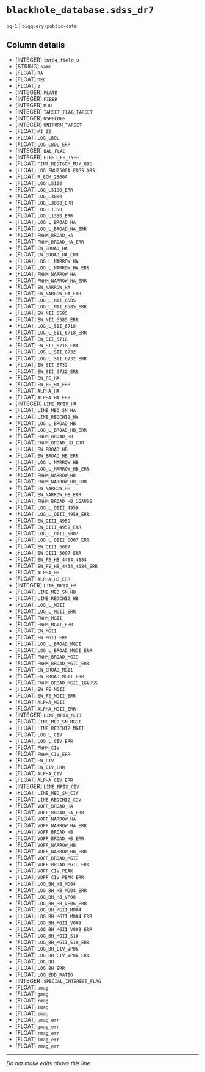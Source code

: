 # `blackhole_database.sdss_dr7`
`bq-1` | `bigquery-public-data`

## Column details
* [INTEGER]   `int64_field_0`
* [STRING]    `Name`
* [FLOAT]     `RA`
* [FLOAT]     `DEC`
* [FLOAT]     `z`
* [INTEGER]   `PLATE`
* [INTEGER]   `FIBER`
* [INTEGER]   `MJD`
* [INTEGER]   `TARGET_FLAG_TARGET`
* [INTEGER]   `NSPECOBS`
* [INTEGER]   `UNIFORM_TARGET`
* [FLOAT]     `MI_Z2`
* [FLOAT]     `LOG_LBOL`
* [FLOAT]     `LOG_LBOL_ERR`
* [INTEGER]   `BAL_FLAG`
* [INTEGER]   `FIRST_FR_TYPE`
* [FLOAT]     `FINT_REST6CM_MJY_OBS`
* [FLOAT]     `LOG_FNU2500A_ERGS_OBS`
* [FLOAT]     `R_6CM_2500A`
* [FLOAT]     `LOG_L5100`
* [FLOAT]     `LOG_L5100_ERR`
* [FLOAT]     `LOG_L3000`
* [FLOAT]     `LOG_L3000_ERR`
* [FLOAT]     `LOG_L1350`
* [FLOAT]     `LOG_L1350_ERR`
* [FLOAT]     `LOG_L_BROAD_HA`
* [FLOAT]     `LOG_L_BROAD_HA_ERR`
* [FLOAT]     `FWHM_BROAD_HA`
* [FLOAT]     `FWHM_BROAD_HA_ERR`
* [FLOAT]     `EW_BROAD_HA`
* [FLOAT]     `EW_BROAD_HA_ERR`
* [FLOAT]     `LOG_L_NARROW_HA`
* [FLOAT]     `LOG_L_NARROW_HA_ERR`
* [FLOAT]     `FWHM_NARROW_HA`
* [FLOAT]     `FWHM_NARROW_HA_ERR`
* [FLOAT]     `EW_NARROW_HA`
* [FLOAT]     `EW_NARROW_HA_ERR`
* [FLOAT]     `LOG_L_NII_6585`
* [FLOAT]     `LOG_L_NII_6585_ERR`
* [FLOAT]     `EW_NII_6585`
* [FLOAT]     `EW_NII_6585_ERR`
* [FLOAT]     `LOG_L_SII_6718`
* [FLOAT]     `LOG_L_SII_6718_ERR`
* [FLOAT]     `EW_SII_6718`
* [FLOAT]     `EW_SII_6718_ERR`
* [FLOAT]     `LOG_L_SII_6732`
* [FLOAT]     `LOG_L_SII_6732_ERR`
* [FLOAT]     `EW_SII_6732`
* [FLOAT]     `EW_SII_6732_ERR`
* [FLOAT]     `EW_FE_HA`
* [FLOAT]     `EW_FE_HA_ERR`
* [FLOAT]     `ALPHA_HA`
* [FLOAT]     `ALPHA_HA_ERR`
* [INTEGER]   `LINE_NPIX_HA`
* [FLOAT]     `LINE_MED_SN_HA`
* [FLOAT]     `LINE_REDCHI2_HA`
* [FLOAT]     `LOG_L_BROAD_HB`
* [FLOAT]     `LOG_L_BROAD_HB_ERR`
* [FLOAT]     `FWHM_BROAD_HB`
* [FLOAT]     `FWHM_BROAD_HB_ERR`
* [FLOAT]     `EW_BROAD_HB`
* [FLOAT]     `EW_BROAD_HB_ERR`
* [FLOAT]     `LOG_L_NARROW_HB`
* [FLOAT]     `LOG_L_NARROW_HB_ERR`
* [FLOAT]     `FWHM_NARROW_HB`
* [FLOAT]     `FWHM_NARROW_HB_ERR`
* [FLOAT]     `EW_NARROW_HB`
* [FLOAT]     `EW_NARROW_HB_ERR`
* [FLOAT]     `FWHM_BROAD_HB_1GAUSS`
* [FLOAT]     `LOG_L_OIII_4959`
* [FLOAT]     `LOG_L_OIII_4959_ERR`
* [FLOAT]     `EW_OIII_4959`
* [FLOAT]     `EW_OIII_4959_ERR`
* [FLOAT]     `LOG_L_OIII_5007`
* [FLOAT]     `LOG_L_OIII_5007_ERR`
* [FLOAT]     `EW_OIII_5007`
* [FLOAT]     `EW_OIII_5007_ERR`
* [FLOAT]     `EW_FE_HB_4434_4684`
* [FLOAT]     `EW_FE_HB_4434_4684_ERR`
* [FLOAT]     `ALPHA_HB`
* [FLOAT]     `ALPHA_HB_ERR`
* [INTEGER]   `LINE_NPIX_HB`
* [FLOAT]     `LINE_MED_SN_HB`
* [FLOAT]     `LINE_REDCHI2_HB`
* [FLOAT]     `LOG_L_MGII`
* [FLOAT]     `LOG_L_MGII_ERR`
* [FLOAT]     `FWHM_MGII`
* [FLOAT]     `FWHM_MGII_ERR`
* [FLOAT]     `EW_MGII`
* [FLOAT]     `EW_MGII_ERR`
* [FLOAT]     `LOG_L_BROAD_MGII`
* [FLOAT]     `LOG_L_BROAD_MGII_ERR`
* [FLOAT]     `FWHM_BROAD_MGII`
* [FLOAT]     `FWHM_BROAD_MGII_ERR`
* [FLOAT]     `EW_BROAD_MGII`
* [FLOAT]     `EW_BROAD_MGII_ERR`
* [FLOAT]     `FWHM_BROAD_MGII_1GAUSS`
* [FLOAT]     `EW_FE_MGII`
* [FLOAT]     `EW_FE_MGII_ERR`
* [FLOAT]     `ALPHA_MGII`
* [FLOAT]     `ALPHA_MGII_ERR`
* [INTEGER]   `LINE_NPIX_MGII`
* [FLOAT]     `LINE_MED_SN_MGII`
* [FLOAT]     `LINE_REDCHI2_MGII`
* [FLOAT]     `LOG_L_CIV`
* [FLOAT]     `LOG_L_CIV_ERR`
* [FLOAT]     `FWHM_CIV`
* [FLOAT]     `FWHM_CIV_ERR`
* [FLOAT]     `EW_CIV`
* [FLOAT]     `EW_CIV_ERR`
* [FLOAT]     `ALPHA_CIV`
* [FLOAT]     `ALPHA_CIV_ERR`
* [INTEGER]   `LINE_NPIX_CIV`
* [FLOAT]     `LINE_MED_SN_CIV`
* [FLOAT]     `LINE_REDCHI2_CIV`
* [FLOAT]     `VOFF_BROAD_HA`
* [FLOAT]     `VOFF_BROAD_HA_ERR`
* [FLOAT]     `VOFF_NARROW_HA`
* [FLOAT]     `VOFF_NARROW_HA_ERR`
* [FLOAT]     `VOFF_BROAD_HB`
* [FLOAT]     `VOFF_BROAD_HB_ERR`
* [FLOAT]     `VOFF_NARROW_HB`
* [FLOAT]     `VOFF_NARROW_HB_ERR`
* [FLOAT]     `VOFF_BROAD_MGII`
* [FLOAT]     `VOFF_BROAD_MGII_ERR`
* [FLOAT]     `VOFF_CIV_PEAK`
* [FLOAT]     `VOFF_CIV_PEAK_ERR`
* [FLOAT]     `LOG_BH_HB_MD04`
* [FLOAT]     `LOG_BH_HB_MD04_ERR`
* [FLOAT]     `LOG_BH_HB_VP06`
* [FLOAT]     `LOG_BH_HB_VP06_ERR`
* [FLOAT]     `LOG_BH_MGII_MD04`
* [FLOAT]     `LOG_BH_MGII_MD04_ERR`
* [FLOAT]     `LOG_BH_MGII_VO09`
* [FLOAT]     `LOG_BH_MGII_VO09_ERR`
* [FLOAT]     `LOG_BH_MGII_S10`
* [FLOAT]     `LOG_BH_MGII_S10_ERR`
* [FLOAT]     `LOG_BH_CIV_VP06`
* [FLOAT]     `LOG_BH_CIV_VP06_ERR`
* [FLOAT]     `LOG_BH`
* [FLOAT]     `LOG_BH_ERR`
* [FLOAT]     `LOG_EDD_RATIO`
* [INTEGER]   `SPECIAL_INTEREST_FLAG`
* [FLOAT]     `umag`
* [FLOAT]     `gmag`
* [FLOAT]     `rmag`
* [FLOAT]     `imag`
* [FLOAT]     `zmag`
* [FLOAT]     `umag_err`
* [FLOAT]     `gmag_err`
* [FLOAT]     `rmag_err`
* [FLOAT]     `imag_err`
* [FLOAT]     `zmag_err`

-------------------------------------------------------------------------------
*Do not make edits above this line.*
